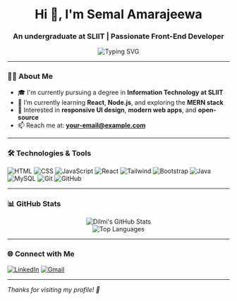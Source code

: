 <h1 align="center">Hi 👋, I'm Semal Amarajeewa</h1>
<h3 align="center">An undergraduate at SLIIT | Passionate Front-End Developer</h3>

<p align="center">
  <img src="https://readme-typing-svg.herokuapp.com?font=Fira+Code&size=22&pause=1000&center=true&vCenter=true&width=435&lines=SLIIT+IT+Student;Front-End+Developer;Love+React+%7C+HTML+%7C+CSS;Learning+MERN+Stack" alt="Typing SVG" />
</p>

---

### 👩‍💻 About Me
- 🎓 I'm currently pursuing a degree in **Information Technology at SLIIT**
- 🌱 I’m currently learning **React**, **Node.js**, and exploring the **MERN stack**
- 🎯 Interested in **responsive UI design**, **modern web apps**, and **open-source**
- 📫 Reach me at: **your-email@example.com**

---

### 🛠️ Technologies & Tools

![HTML](https://img.shields.io/badge/-HTML5-E34F26?style=flat&logo=html5&logoColor=white)
![CSS](https://img.shields.io/badge/-CSS3-1572B6?style=flat&logo=css3)
![JavaScript](https://img.shields.io/badge/-JavaScript-F7DF1E?style=flat&logo=javascript&logoColor=black)
![React](https://img.shields.io/badge/-React-61DAFB?style=flat&logo=react&logoColor=black)
![Tailwind](https://img.shields.io/badge/-Tailwind%20CSS-38B2AC?style=flat&logo=tailwind-css&logoColor=white)
![Bootstrap](https://img.shields.io/badge/-Bootstrap-563D7C?style=flat&logo=bootstrap)
![Java](https://img.shields.io/badge/-Java-007396?style=flat&logo=java)
![MySQL](https://img.shields.io/badge/-MySQL-4479A1?style=flat&logo=mysql)
![Git](https://img.shields.io/badge/-Git-F05032?style=flat&logo=git&logoColor=white)
![GitHub](https://img.shields.io/badge/-GitHub-181717?style=flat&logo=github)

---

### 📊 GitHub Stats

<p align="center">
  <img src="https://github-readme-stats.vercel.app/api?username=arindu123&show_icons=true&theme=radical" alt="Dilmi's GitHub Stats" />
  <br/>
  <img src="https://github-readme-stats.vercel.app/api/top-langs/?username=arindu123&layout=compact&theme=radical" alt="Top Languages" />
</p>

---

### 🌐 Connect with Me

[![LinkedIn](https://img.shields.io/badge/-LinkedIn-blue?style=flat&logo=linkedin)](https://www.linkedin.com/in/arindu-semal-4157a2358)
[![Gmail](https://img.shields.io/badge/-Gmail-D14836?style=flat&logo=gmail&logoColor=white)](mailto:amarajeewa355@gmail.com)


---

_Thanks for visiting my profile! 💖_



